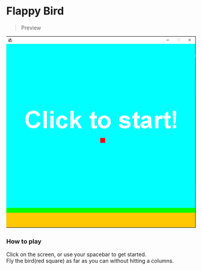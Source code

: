 # Flappy Bird

> Preview

![alt tag](prints/Screenshot_1.png)

### How to play

Click on the screen, or use your spacebar to get started. <br>
Fly the bird(red square) as far as you can without hitting a columns.